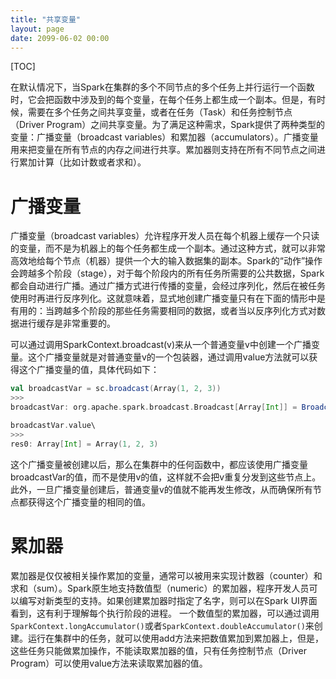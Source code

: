 ```yaml
---
title: "共享变量"
layout: page
date: 2099-06-02 00:00
---
```


[TOC]


在默认情况下，当Spark在集群的多个不同节点的多个任务上并行运行一个函数时，它会把函数中涉及到的每个变量，在每个任务上都生成一个副本。但是，有时候，需要在多个任务之间共享变量，或者在任务（Task）和任务控制节点（Driver Program）之间共享变量。为了满足这种需求，Spark提供了两种类型的变量：广播变量（broadcast variables）和累加器（accumulators）。广播变量用来把变量在所有节点的内存之间进行共享。累加器则支持在所有不同节点之间进行累加计算（比如计数或者求和）。

# 广播变量
广播变量（broadcast variables）允许程序开发人员在每个机器上缓存一个只读的变量，而不是为机器上的每个任务都生成一个副本。通过这种方式，就可以非常高效地给每个节点（机器）提供一个大的输入数据集的副本。Spark的“动作”操作会跨越多个阶段（stage），对于每个阶段内的所有任务所需要的公共数据，Spark都会自动进行广播。通过广播方式进行传播的变量，会经过序列化，然后在被任务使用时再进行反序列化。这就意味着，显式地创建广播变量只有在下面的情形中是有用的：当跨越多个阶段的那些任务需要相同的数据，或者当以反序列化方式对数据进行缓存是非常重要的。

可以通过调用SparkContext.broadcast(v)来从一个普通变量v中创建一个广播变量。这个广播变量就是对普通变量v的一个包装器，通过调用value方法就可以获得这个广播变量的值，具体代码如下：

```scala
val broadcastVar = sc.broadcast(Array(1, 2, 3))
>>>
broadcastVar: org.apache.spark.broadcast.Broadcast[Array[Int]] = Broadcast(0)

broadcastVar.value\
>>>
res0: Array[Int] = Array(1, 2, 3)
```

这个广播变量被创建以后，那么在集群中的任何函数中，都应该使用广播变量broadcastVar的值，而不是使用v的值，这样就不会把v重复分发到这些节点上。此外，一旦广播变量创建后，普通变量v的值就不能再发生修改，从而确保所有节点都获得这个广播变量的相同的值。

# 累加器

累加器是仅仅被相关操作累加的变量，通常可以被用来实现计数器（counter）和求和（sum）。Spark原生地支持数值型（numeric）的累加器，程序开发人员可以编写对新类型的支持。如果创建累加器时指定了名字，则可以在Spark UI界面看到，这有利于理解每个执行阶段的进程。
一个数值型的累加器，可以通过调用`SparkContext.longAccumulator()`或者`SparkContext.doubleAccumulator()`来创建。运行在集群中的任务，就可以使用add方法来把数值累加到累加器上，但是，这些任务只能做累加操作，不能读取累加器的值，只有任务控制节点（Driver Program）可以使用value方法来读取累加器的值。

